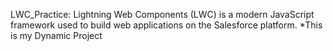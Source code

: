  LWC_Practice: Lightning Web Components (LWC) is a modern JavaScript framework used to build web applications on the Salesforce platform.
*This is my Dynamic Project
